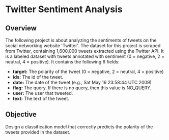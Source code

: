 # Twitter Sentiment Analysis

## Overview

The following project is about analyzing the sentiments of tweets on the social networking website 'Twitter'. The dataset for this project is scraped from Twitter, containing 1,600,000 tweets extracted using the Twitter API. It is a labeled dataset with tweets annotated with sentiment (0 = negative, 2 = neutral, 4 = positive). It contains the following 6 fields:

- **target:** The polarity of the tweet (0 = negative, 2 = neutral, 4 = positive)
- **ids:** The id of the tweet.
- **date:** The date of the tweet (e.g., Sat May 16 23:58:44 UTC 2009)
- **flag:** The query. If there is no query, then this value is NO_QUERY.
- **user:** The user that tweeted.
- **text:** The text of the tweet.

## Objective

Design a classification model that correctly predicts the polarity of the tweets provided in the dataset.


